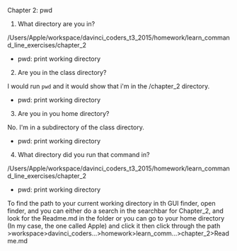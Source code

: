 Chapter 2: pwd

1) What directory are you in? 

/Users/Apple/workspace/davinci_coders_t3_2015/homework/learn_command_line_exercises/chapter_2

- pwd: print working directory


2) Are you in the class directory? 

I would run `pwd` and it would show that i'm in the /chapter_2 directory.

- pwd: print working directory


3) Are you in you home directory? 

No. I'm in a subdirectory of the class directory.

- pwd: print working directory


4) What directory did you run that command in? 

/Users/Apple/workspace/davinci_coders_t3_2015/homework/learn_command_line_exercises/chapter_2

- pwd: print working directory



To find the path to your current working directory in th GUI finder, open finder, and you can either do a search in the searchbar for Chapter_2, and look for the Readme.md in the folder or you can go to your home directory (In my case, the one called Apple) and click it then click through the path >workspace>davinci_coders...>homework>learn_comm...>chapter_2>Readme.md

